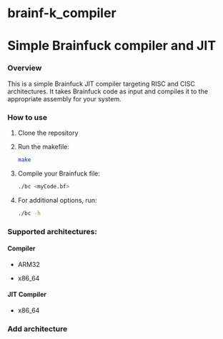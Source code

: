 # brainf-k_compiler
Simple Brainfuck compiler and JIT
==============================================

### Overview
This is a simple Brainfuck JIT compiler targeting RISC and CISC architectures. It takes Brainfuck code as input and compiles it to the appropriate assembly for your system.


### How to use
1. Clone the repository

2. Run the makefile:  
    ```sh
    make 
    ```


3. Compile your Brainfuck file:     
    ```sh
    ./bc <myCode.bf> 
    ```

4. For additional options, run: 
    ```sh
    ./bc -h
    ```

 

### Supported architectures:
#### Compiler

- ARM32
 
- x86_64

#### JIT Compiler
- x86_64
 


### Add architecture

